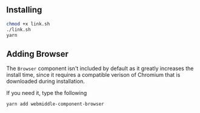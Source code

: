 ## Installing

```sh
chmod +x link.sh
./link.sh
yarn
```

## Adding Browser

The `Browser` component isn't included by default as it greatly increases the install time,
since it requires a compatible verison of Chromium that is downloaded during installation.

If you need it, type the following

```bash
yarn add webmiddle-component-browser
```
